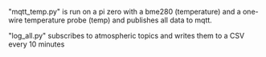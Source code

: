 "mqtt_temp.py" is run on a pi zero with a bme280 (temperature) and a one-wire temperature probe (temp) and publishes all data to mqtt.


"log_all.py" subscribes to atmospheric topics and writes them to a CSV every 10 minutes
